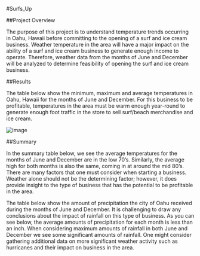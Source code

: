 #Surfs_Up

##Project Overview

The purpose of this project is to understand temperature trends occurring in Oahu, Hawaii before committing to the opening of a surf and ice cream business. Weather temperature in the area will have a major impact on the ability of a surf and ice cream business to generate enough income to operate.
Therefore, weather data from the months of June and December will be analyzed to determine feasibility of opening the surf and ice cream business. 

##Results

The table below show the minimum, maximum and average temperatures in Oahu, Hawaii for the months of June and December.
For this business to be profitable, temperatures in the area must be warm enough year-round to generate enough foot traffic in the store to sell surf/beach merchandise and ice cream. 

![image](https://user-images.githubusercontent.com/80069183/118414614-4f1d2c80-b66b-11eb-9e31-d8a09c1f71e4.png)

##Summary

In the summary table below, we see the average temperatures for the months of June and December are in the low 70’s. Similarly, the average high for both months is also the same, coming in at around the mid 80’s. There are many factors that one must consider when starting a business. Weather alone should not be the determining factor; however, it does provide insight to the type of business that has the potential to be profitable in the area. 

 


The table below show the amount of precipitation the city of Oahu received during the months of June and December. It is challenging to draw any conclusions about the impact of rainfall on this type of business. As you can see below, the average amounts of precipitation for each month is less than an inch. When considering maximum amounts of rainfall in both June and December we see some significant amounts of rainfall. One might consider gathering additional data on more significant weather activity such as hurricanes and their impact on business in the area.
